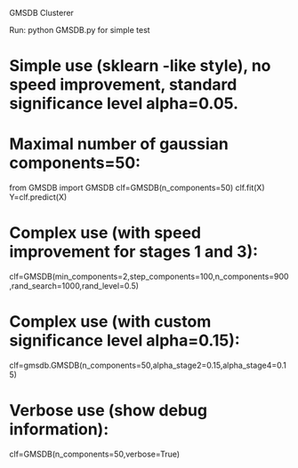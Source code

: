 GMSDB Clusterer

Run:
 python GMSDB.py
for simple test


# Simple use (sklearn -like style), no speed improvement, standard significance level alpha=0.05. 
# Maximal number of gaussian components=50:
from GMSDB import GMSDB
clf=GMSDB(n_components=50)
clf.fit(X)
Y=clf.predict(X)

# Complex use (with speed improvement for stages 1 and 3):
clf=GMSDB(min_components=2,step_components=100,n_components=900,rand_search=1000,rand_level=0.5)

# Complex use (with custom significance level alpha=0.15):
clf=gmsdb.GMSDB(n_components=50,alpha_stage2=0.15,alpha_stage4=0.15)

# Verbose use (show debug information):
clf=GMSDB(n_components=50,verbose=True)


